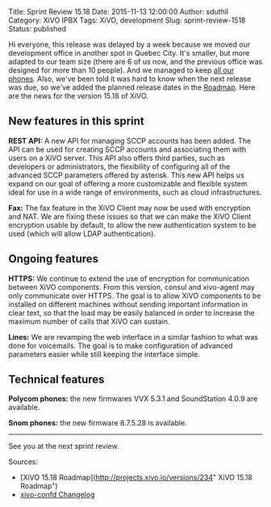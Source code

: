 Title: Sprint Review 15.18
Date: 2015-11-13 12:00:00
Author: sduthil
Category: XiVO IPBX
Tags: XiVO, development
Slug: sprint-review-1518
Status: published

Hi everyone, this release was delayed by a week because we moved our development
office in another spot in Quebec City. It's smaller, but more adapted to our
team size (there are 6 of us now, and the previous office was designed for more
than 10 people). And we managed to keep [all our
phones](http://blog.xivo.io/we-are-6-and-yes-we-have-more-than-150-phones.html).
Also, we've been told it was hard to know when the next release was due, so
we've added the planned release dates in the
[Roadmap](http://projects.xivo.io/projects/xivo/roadmap). Here are the news for
the version 15.18 of XiVO.

New features in this sprint
---------------------------

**REST API:** A new API for managing SCCP accounts has been added. The API can
be used for creating SCCP accounts and associating them with users on a XiVO
server. This API also offers third parties, such as developers or
administrators, the flexibility of configuring all of the advanced SCCP
parameters offered by asterisk. This new API helps us expand on our goal of
offering a more customizable and flexible system ideal for use in a wide range
of environments, such as cloud infrastructures.

**Fax:** The fax feature in the XiVO Client may now be used with encryption and
NAT. We are fixing these issues so that we can make the XiVO Client encryption
usable by default, to allow the new authentication system to be used (which will
allow LDAP authentication).

Ongoing features
----------------

**HTTPS:** We continue to extend the use of encryption for communication between
XiVO components. From this version, consul and xivo-agent may only communicate
over HTTPS. The goal is to allow XiVO components to be installed on different
machines without sending important information in clear text, so that the load
may be easily balanced in order to increase the maximum number of calls that
XiVO can sustain.

**Lines:** We are revamping the web interface in a similar fashion to what was done for
voicemails. The goal is to make configuration of advanced parameters easier while
still keeping the interface simple.

Technical features
------------------

**Polycom phones:** the new firmwares VVX 5.3.1 and SoundStation 4.0.9 are available.

**Snom phones:** the new firmware 8.7.5.28 is available.

---

See you at the next sprint review.

Sources:
* [XiVO 15.18 Roadmap](http://projects.xivo.io/versions/234" XiVO 15.18 Roadmap")
* [xivo-confd Changelog](http://documentation.xivo.fr/en/latest/api_sdk/rest_api/confd/changelog.html)
